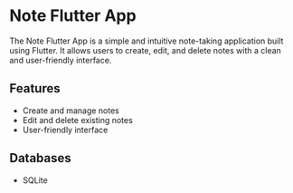 # Note Flutter App

The Note Flutter App is a simple and intuitive note-taking application built using Flutter. It allows users to create, edit, and delete notes with a clean and user-friendly interface.

## Features

- Create and manage notes
- Edit and delete existing notes
- User-friendly interface

## Databases
- SQLite
